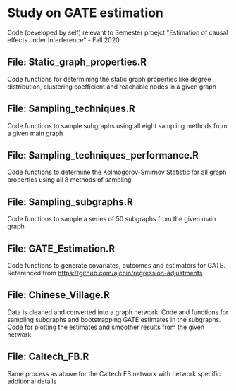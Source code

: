 # Study on GATE estimation
Code (developed by self) relevant to Semester proejct "Estimation of causal effects under Interference" - Fall 2020
## File: Static_graph_properties.R
Code functions for determining the static graph properties like degree distribution, clustering coefficient and reachable nodes in a given graph
## File: Sampling_techniques.R
Code functions to sample subgraphs using all eight sampling methods from a given main graph
## File: Sampling_techniques_performance.R
Code functions to determine the Kolmogorov-Smirnov Statistic for all graph properties using all 8 methods of sampling
## File: Sampling_subgraphs.R
Code functions to sample a series of 50 subgraphs from the given main graph
## File: GATE_Estimation.R
Code functions to generate covariates, outcomes and estimators for GATE. Referenced from https://github.com/ajchin/regression-adjustments
## File: Chinese_Village.R
Data is cleaned and converted into a graph network. Code and functions for sampling subgraphs and bootstrapping GATE estimates in the subgraphs. 
Code for plotting the estimates and smoother results from the given network
## File: Caltech_FB.R
Same process as above for the Caltech FB network with network specific additional details
